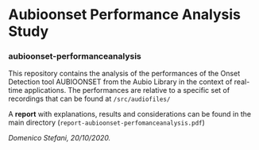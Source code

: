 # Aubioonset Performance Analysis Study
### aubioonset-performanceanalysis

This repository contains the analysis of the performances of the Onset Detection tool AUBIOONSET from the Aubio Library in the context of real-time applications.
The performances are relative to a specific set of recordings that can be found at `/src/audiofiles/`

A **report** with explanations, results and considerations can be found in the main directory (`report-aubioonset-perfomanceanalysis.pdf`)





_Domenico Stefani, 20/10/2020._
